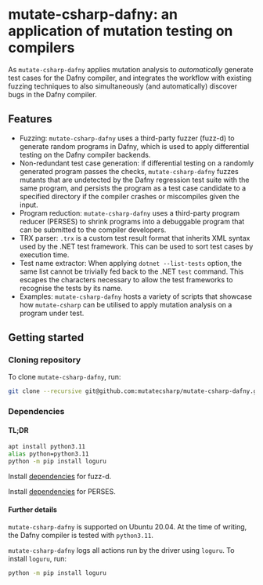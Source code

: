 # mutate-csharp-dafny: an application of mutation testing on compilers

As  `mutate-csharp-dafny` applies mutation analysis to _automatically_ generate test cases for the Dafny compiler,
and integrates the workflow with existing fuzzing techniques to also simultaneously (and automatically) discover bugs
in the Dafny compiler.

## Features

- Fuzzing: `mutate-csharp-dafny` uses a third-party fuzzer (fuzz-d) to generate random programs in Dafny, which is used to
apply differential testing on the Dafny compiler backends.
- Non-redundant test case generation: if differential testing on a randomly generated program passes the checks,
`mutate-csharp-dafny` fuzzes mutants that are undetected by the Dafny regression test suite with the same program,
and persists the program as a test case candidate to a specified directory if the compiler crashes or miscompiles given the input.
- Program reduction: `mutate-csharp-dafny` uses a third-party program reducer (PERSES) to shrink programs into a debuggable program
that can be submitted to the compiler developers.
- TRX parser: `.trx` is a custom test result format that inherits XML syntax used by the .NET test framework. This can be used
to sort test cases by execution time.
- Test name extractor: When applying `dotnet --list-tests` option, the same list cannot be trivially fed back to the .NET `test` command.
This escapes the characters necessary to allow the test frameworks to recognise the tests by its name.
- Examples: `mutate-csharp-dafny` hosts a variety of scripts that showcase how `mutate-csharp` can be utilised to apply mutation analysis
on a program under test.

## Getting started

### Cloning repository

To clone `mutate-csharp-dafny`, run: 
```sh
git clone --recursive git@github.com:mutatecsharp/mutate-csharp-dafny.git
```

### Dependencies

#### TL;DR
```sh
apt install python3.11
alias python=python3.11
python -m pip install loguru
```
Install [dependencies](https://github.com/fuzz-d/fuzz-d) for fuzz-d.

Install [dependencies](https://github.com/fuzz-d/perses) for PERSES.

#### Further details

`mutate-csharp-dafny` is supported on Ubuntu 20.04.
At the time of writing, the Dafny compiler is tested with `python3.11`.

`mutate-csharp-dafny` logs all actions run by the driver using `loguru`. To install `loguru`, run:
```sh
python -m pip install loguru
```


